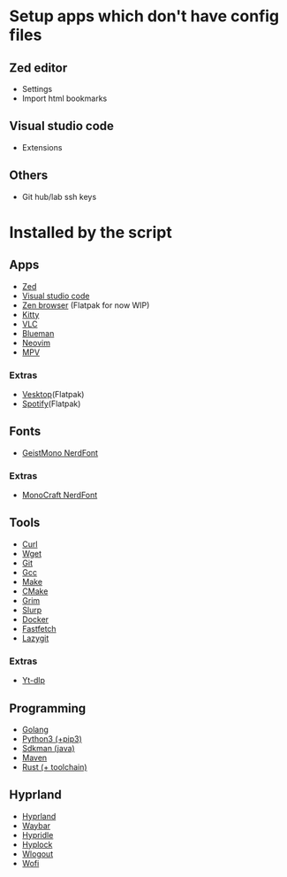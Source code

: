 # Setup apps which don't have config files

## Zed editor

- Settings
- Import html bookmarks

## Visual studio code

- Extensions

## Others

- Git hub/lab ssh keys

# Installed by the script

## Apps

- [Zed](https://zed.dev/)
- [Visual studio code](https://code.visualstudio.com/)
- [Zen browser](https://zen-browser.app/) (Flatpak for now WIP)
- [Kitty](https://sw.kovidgoyal.net/kitty/)
- [VLC](https://www.videolan.org/vlc/)
- [Blueman](https://github.com/blueman-project/blueman)
- [Neovim](https://neovim.io/)
- [MPV](https://mpv.io/)

### Extras

- [Vesktop](https://github.com/Vencord/Vesktop)(Flatpak)
- [Spotify](https://open.spotify.com/)(Flatpak)

## Fonts

- [GeistMono NerdFont](https://www.nerdfonts.com/font-downloads)

### Extras

- [MonoCraft NerdFont](https://github.com/IdreesInc/Monocraft)

## Tools

- [Curl](https://curl.se/)
- [Wget](https://www.gnu.org/software/wget/)
- [Git](https://git-scm.com/)
- [Gcc](https://gcc.gnu.org/)
- [Make](https://www.gnu.org/software/make/manual/make.html)
- [CMake](https://cmake.org/)
- [Grim](https://wayland.emersion.fr/grim/)
- [Slurp](https://wayland.emersion.fr/slurp/)
- [Docker](https://www.docker.com/)
- [Fastfetch](https://github.com/fastfetch-cli/fastfetch)
- [Lazygit](https://github.com/jesseduffield/lazygit)

### Extras

- [Yt-dlp](https://github.com/yt-dlp/yt-dlp)

## Programming

- [Golang](https://go.dev/)
- [Python3 (+pip3)](https://www.python.org/)
- [Sdkman (java)](https://sdkman.io/)
- [Maven](https://maven.apache.org/what-is-maven.html)
- [Rust (+ toolchain)](https://www.rust-lang.org/)

## Hyprland
- [Hyprland](https://hyprland.org/)
- [Waybar](https://github.com/Alexays/Waybar)
- [Hypridle](https://github.com/hyprwm/hypridle)
- [Hyplock](https://github.com/hyprwm/hyprlock/)
- [Wlogout](github.com/ArtsyMacaw/wlogout)
- [Wofi](https://hg.sr.ht/~scoopta/wofi)
